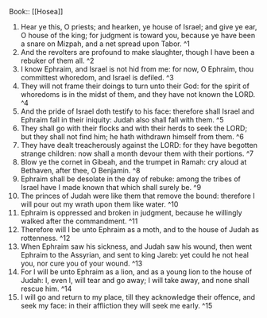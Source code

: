  Book:: [[Hosea]]
 1. Hear ye this, O priests; and hearken, ye house of Israel; and give ye ear, O house of the king; for judgment is toward you, because ye have been a snare on Mizpah, and a net spread upon Tabor. ^1
 2. And the revolters are profound to make slaughter, though I have been a rebuker of them all. ^2
 3. I know Ephraim, and Israel is not hid from me: for now, O Ephraim, thou committest whoredom, and Israel is defiled. ^3
 4. They will not frame their doings to turn unto their God: for the spirit of whoredoms is in the midst of them, and they have not known the LORD. ^4
 5. And the pride of Israel doth testify to his face: therefore shall Israel and Ephraim fall in their iniquity: Judah also shall fall with them. ^5
 6. They shall go with their flocks and with their herds to seek the LORD; but they shall not find him; he hath withdrawn himself from them. ^6
 7. They have dealt treacherously against the LORD: for they have begotten strange children: now shall a month devour them with their portions. ^7
 8. Blow ye the cornet in Gibeah, and the trumpet in Ramah: cry aloud at Bethaven, after thee, O Benjamin. ^8
 9. Ephraim shall be desolate in the day of rebuke: among the tribes of Israel have I made known that which shall surely be. ^9
 10. The princes of Judah were like them that remove the bound: therefore I will pour out my wrath upon them like water. ^10
 11. Ephraim is oppressed and broken in judgment, because he willingly walked after the commandment. ^11
 12. Therefore will I be unto Ephraim as a moth, and to the house of Judah as rottenness. ^12
 13. When Ephraim saw his sickness, and Judah saw his wound, then went Ephraim to the Assyrian, and sent to king Jareb: yet could he not heal you, nor cure you of your wound. ^13
 14. For I will be unto Ephraim as a lion, and as a young lion to the house of Judah: I, even I, will tear and go away; I will take away, and none shall rescue him. ^14
 15. I will go and return to my place, till they acknowledge their offence, and seek my face: in their affliction they will seek me early. ^15
